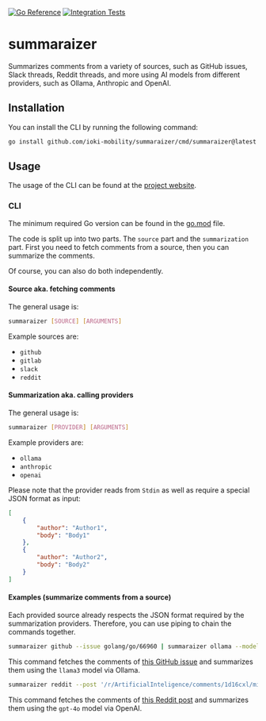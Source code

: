 [![Go Reference](https://pkg.go.dev/badge/github.com/ioki-mobility/summaraizer.svg)](https://pkg.go.dev/github.com/ioki-mobility/summaraizer)
[![Integration Tests](https://github.com/ioki-mobility/summaraizer/actions/workflows/integration_tests.yml/badge.svg)](https://github.com/ioki-mobility/summaraizer/actions/workflows/integration_tests.yml)

# summaraizer

Summarizes comments from a variety of sources, such as GitHub issues, Slack threads, Reddit threads, and more 
using AI models from different providers, such as Ollama, Anthropic and OpenAI.

## Installation

You can install the CLI by running the following command:
```bash
go install github.com/ioki-mobility/summaraizer/cmd/summaraizer@latest
```

## Usage

The usage of the CLI can be found at the [project website](https://ioki-mobility.github.io/summaraizer/).

### CLI

The minimum required Go version can be found in the [go.mod](go.mod) file.

The code is split up into two parts.
The `source` part and the `summarization` part.
First you need to fetch comments from a source, then you can summarize the comments.

Of course, you can also do both independently.

#### Source aka. fetching comments

The general usage is:
```bash
summaraizer [SOURCE] [ARGUMENTS] 
```

Example sources are:
* `github`
* `gitlab`
* `slack`
* `reddit`

#### Summarization aka. calling providers

The general usage is:
```bash
summaraizer [PROVIDER] [ARGUMENTS]
```

Example providers are:
* `ollama`
* `anthropic`
* `openai`

Please note that the provider reads from `Stdin` as well as require a special JSON format as input:
```json
[
    {
        "author": "Author1",
        "body": "Body1"
    },
    {
        "author": "Author2",
        "body": "Body2"
    }
]
```

#### Examples (summarize comments from a source)

Each provided source already respects the JSON format required by the summarization providers.
Therefore, you can use piping to chain the commands together.

```bash
summaraizer github --issue golang/go/66960 | summaraizer ollama --model llama3
```

This command fetches the comments of [this GitHub issue](https://github.com/golang/go/issues/66960)
and summarizes them using the `llama3` model via Ollama.

```bash
summaraizer reddit --post '/r/ArtificialInteligence/comments/1d16cxl/miss_ai_worlds_first_beauty_contest_with_computer/' | summaraizer openai --model gpt-4o --token SUPER_SECRE_API_TOKEN
```

This command fetches the comments of [this Reddit post](https://www.reddit.com/r/ArtificialInteligence/comments/1d16cxl/miss_ai_worlds_first_beauty_contest_with_computer/)
and summarizes them using the `gpt-4o` model via OpenAI.
